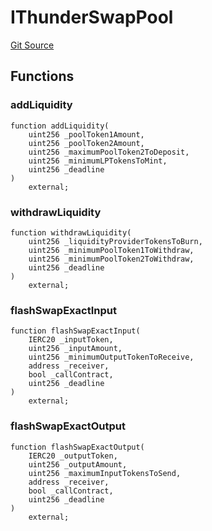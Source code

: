 # IThunderSwapPool
[Git Source](https://github.com/Sahil-Gujrati/thunder-swap/blob/3fd7cb494e239f3a5cfc07b6750a10fc84968ecc/src/interfaces/IThunderSwapPool.sol)


## Functions
### addLiquidity


```solidity
function addLiquidity(
    uint256 _poolToken1Amount,
    uint256 _poolToken2Amount,
    uint256 _maximumPoolToken2ToDeposit,
    uint256 _minimumLPTokensToMint,
    uint256 _deadline
)
    external;
```

### withdrawLiquidity


```solidity
function withdrawLiquidity(
    uint256 _liquidityProviderTokensToBurn,
    uint256 _minimumPoolToken1ToWithdraw,
    uint256 _minimumPoolToken2ToWithdraw,
    uint256 _deadline
)
    external;
```

### flashSwapExactInput


```solidity
function flashSwapExactInput(
    IERC20 _inputToken,
    uint256 _inputAmount,
    uint256 _minimumOutputTokenToReceive,
    address _receiver,
    bool _callContract,
    uint256 _deadline
)
    external;
```

### flashSwapExactOutput


```solidity
function flashSwapExactOutput(
    IERC20 _outputToken,
    uint256 _outputAmount,
    uint256 _maximumInputTokensToSend,
    address _receiver,
    bool _callContract,
    uint256 _deadline
)
    external;
```

